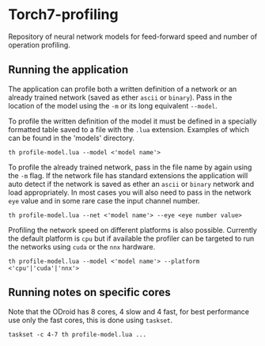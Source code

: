 # Torch7-profiling

Repository of neural network models for feed-forward speed and number of operation profiling.


## Running the application

The application can profile both a written definition of a network or an already trained network (saved as ether `ascii` or `binary`). Pass in the location of the model using the `-m` or its long equivalent `--model`.

To profile the written definition of the model it must be defined in a specially formatted table saved to a file with the `.lua` extension. Examples of which can be found in the 'models' directory.

```
th profile-model.lua --model <'model name'>
```

To profile the already trained network, pass in the file name by again using the `-m` flag. If the network file has standard extensions the application will auto detect if the network is saved as ether an `ascii` or `binary` network and load appropriately. In most cases you will also need to pass in the network `eye` value and in some rare case the input channel number.

```
th profile-model.lua --net <'model name'> --eye <eye number value>
```

Profiling the network speed on different platforms is also possible. Currently the default platform is `cpu` but if available the profiler can be targeted to run the networks using `cuda` or the `nnx` hardware.

```
th profile-model.lua --model <'model name'> --platform <'cpu'|'cuda'|'nnx'>
```


## Running notes on specific cores

Note that the ODroid has 8 cores, 4 slow and 4 fast, for best performance use only the fast cores, this is done using `taskset`.

```
taskset -c 4-7 th profile-model.lua ...
```
